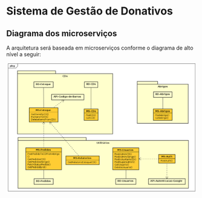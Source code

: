 # Sistema de Gestão de Donativos

## Diagrama dos microserviços

A arquitetura será baseada em microserviços conforme o diagrama de alto nível a seguir:

![alt text](docs/arquitetura-microservicos.png)